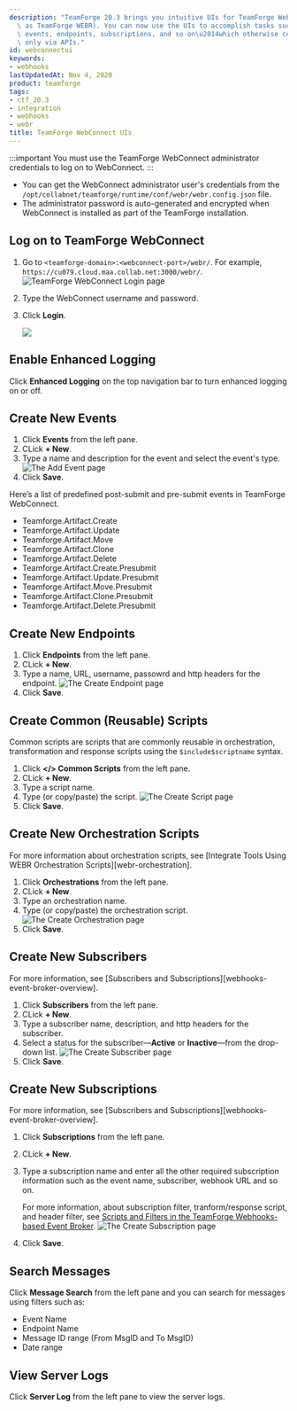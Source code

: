 ```yaml
---
description: "TeamForge 20.3 brings you intuitive UIs for TeamForge WebConnect (also known\
  \ as TeamForge WEBR). You can now use the UIs to accomplish tasks such as creating\
  \ events, endpoints, subscriptions, and so on\u2014which otherwise could be done\
  \ only via APIs."
id: webconnectui
keywords:
- webhooks
lastUpdatedAt: Nov 4, 2020
product: teamforge
tags:
- ctf_20.3
- integration
- webhooks
- webr
title: TeamForge WebConnect UIs
---
```



:::important
You must use the TeamForge WebConnect administrator credentials to log on to WebConnect.
:::

* You can get the WebConnect administrator user's credentials from the `/opt/collabnet/teamforge/runtime/conf/webr/webr.config.json` file.
* The administrator password is auto-generated and encrypted when WebConnect is installed as part of the TeamForge installation.

## Log on to TeamForge WebConnect
1. Go to `<teamforge-domain>:<webconnect-port>/webr/`. For example, `https://cu079.cloud.maa.collab.net:3000/webr/`.
	![TeamForge WebConnect Login page](/docs/assets/images/203-webconnect-02.png)
2. Type the WebConnect username and password. 
3. Click **Login**.

   ![](/docs/assets/images/203-webconnect-09.png)

## Enable Enhanced Logging

Click **Enhanced Logging** on the top navigation bar to turn enhanced logging on or off. 


## Create New Events

1. Click **Events** from the left pane. 
2. CLick **+ New**. 
3. Type a name and description for the event and select the event's type.
   ![The Add Event page](/docs/assets/images/203-webconnect-03.png)
4. Click **Save**.

Here’s a list of predefined post-submit and pre-submit events in TeamForge WebConnect.

* Teamforge.Artifact.Create
* Teamforge.Artifact.Update
* Teamforge.Artifact.Move
* Teamforge.Artifact.Clone
* Teamforge.Artifact.Delete
* Teamforge.Artifact.Create.Presubmit
* Teamforge.Artifact.Update.Presubmit
* Teamforge.Artifact.Move.Presubmit
* Teamforge.Artifact.Clone.Presubmit
* Teamforge.Artifact.Delete.Presubmit

## Create New Endpoints

1. Click **Endpoints** from the left pane. 
2. CLick **+ New**. 
3. Type a name, URL, username, passowrd and http headers for the endpoint.
   ![The Create Endpoint page](/docs/assets/images/203-webconnect-04.png)
4. Click **Save**.

## Create Common (Reusable) Scripts

Common scripts are scripts that are commonly reusable in orchestration, transformation and response scripts using the `$include$scriptname` syntax.

1. Click **\</\> Common Scripts** from the left pane. 
2. CLick **+ New**. 
3. Type a script name. 
4. Type (or copy/paste) the script.
   ![The Create Script page](/docs/assets/images/203-webconnect-05.png)
5. Click **Save**.

## Create New Orchestration Scripts

For more information about orchestration scripts, see [Integrate Tools Using WEBR Orchestration Scripts][webr-orchestration].

1. Click **Orchestrations** from the left pane. 
2. CLick **+ New**. 
3. Type an orchestration name. 
4. Type (or copy/paste) the orchestration script.
   ![The Create Orchestration page](/docs/assets/images/203-webconnect-06.png)
5. Click **Save**.

## Create New Subscribers

For more information, see [Subscribers and Subscriptions][webhooks-event-broker-overview].

1. Click **Subscribers** from the left pane. 
2. CLick **+ New**. 
3. Type a subscriber name, description, and http headers for the subscriber.
4. Select a status for the subscriber—**Active** or **Inactive**—from the drop-down list. 
   ![The Create Subscriber page](/docs/assets/images/203-webconnect-07.png)
5. Click **Save**.

## Create New Subscriptions

For more information, see [Subscribers and Subscriptions][webhooks-event-broker-overview].

1. Click **Subscriptions** from the left pane. 
2. CLick **+ New**. 
3. Type a subscription name and enter all the other required subscription information such as the event name, subscriber, webhook URL and so on.
   
   For more information, about subscription filter, tranform/response script, and header filter, see [Scripts and Filters in the TeamForge Webhooks-based Event Broker](../WEBRPages/scripts_filters). 
   ![The Create Subscription page](/docs/assets/images/203-webconnect-08.png)
5. Click **Save**.

## Search Messages

Click **Message Search** from the left pane and you can search for messages using filters such as:
* Event Name
* Endpoint Name
* Message ID range (From MsgID and To MsgID)
* Date range

## View Server Logs

Click **Server Log** from the left pane to view the server logs. 

	